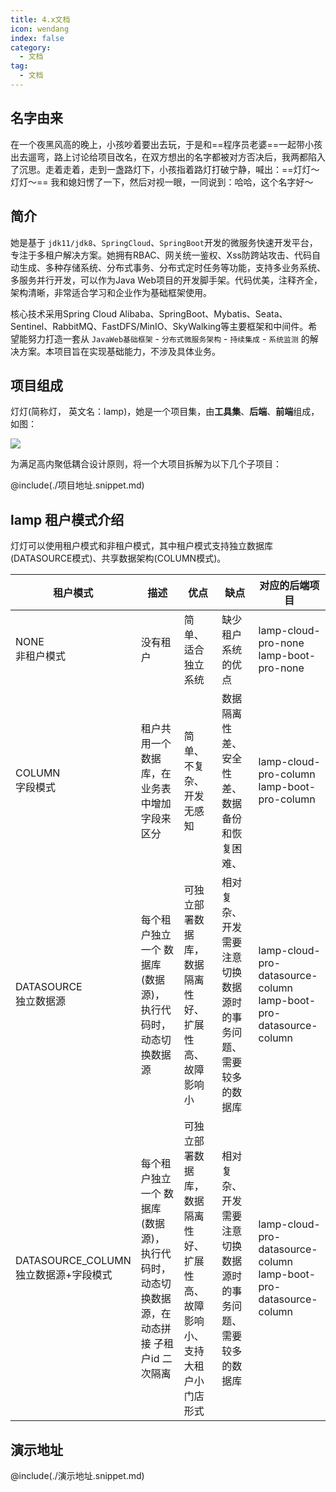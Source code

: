 ```yaml
---
title: 4.x文档
icon: wendang
index: false
category:
  - 文档
tag:
  - 文档
---
```




## 名字由来

在一个夜黑风高的晚上，小孩吵着要出去玩，于是和==程序员老婆==一起带小孩出去遛弯，路上讨论给项目改名，在双方想出的名字都被对方否决后，我两都陷入了沉思。走着走着，走到一盏路灯下，小孩指着路灯打破宁静，喊出：==灯灯～灯灯～== 我和媳妇愣了一下，然后对视一眼，一同说到：哈哈，这个名字好～


## 简介

她是基于 `jdk11/jdk8`、`SpringCloud`、`SpringBoot`开发的微服务快速开发平台，专注于多租户解决方案。她拥有RBAC、网关统一鉴权、Xss防跨站攻击、代码自动生成、多种存储系统、分布式事务、分布式定时任务等功能，支持多业务系统、多服务并行开发，可以作为Java Web项目的开发脚手架。代码优美，注释齐全，架构清晰，非常适合学习和企业作为基础框架使用。

核心技术采用Spring Cloud Alibaba、SpringBoot、Mybatis、Seata、Sentinel、RabbitMQ、FastDFS/MinIO、SkyWalking等主要框架和中间件。希望能努力打造一套从 `JavaWeb基础框架` - `分布式微服务架构` - `持续集成` - `系统监测` 的解决方案。本项目旨在实现基础能力，不涉及具体业务。



## 项目组成

灯灯(简称灯， 英文名：lamp)，她是一个项目集，由**工具集**、**后端**、**前端**组成，如图：

![](/images/global/4.x项目关系图.png)

为满足高内聚低耦合设计原则，将一个大项目拆解为以下几个子项目：

@include(./项目地址.snippet.md)



## lamp 租户模式介绍

灯灯可以使用租户模式和非租户模式，其中租户模式支持独立数据库(DATASOURCE模式)、共享数据架构(COLUMN模式)。

| 租户模式                                  | 描述                                                         | 优点                                                         | 缺点                                                         | 对应的后端项目                                               |
| ----------------------------------------- | ------------------------------------------------------------ | ------------------------------------------------------------ | ------------------------------------------------------------ | ------------------------------------------------------------ |
| NONE<br/>非租户模式                       | 没有租户                                                     | 简单、适合独立系统                                           | 缺少租户系统的优点                                           | lamp-cloud-pro-none<br/>lamp-boot-pro-none                   |
| COLUMN<br/>字段模式                       | 租户共用一个数据库，在业务表中增加字段来区分                 | 简单、不复杂、开发无感知                                     | 数据隔离性差、安全性差、数据备份和恢复困难、                 | lamp-cloud-pro-column<br/>lamp-boot-pro-column               |
| DATASOURCE<br/>独立数据源                 | 每个租户独立一个 数据库(数据源)，执行代码时，动态切换数据源  | 可独立部署数据库，数据隔离性好、扩展性高、故障影响小         | 相对复杂、开发需要注意切换数据源时的事务问题、需要较多的数据库 | lamp-cloud-pro-datasource-column<br/>lamp-boot-pro-datasource-column |
| DATASOURCE_COLUMN<br/>独立数据源+字段模式 | 每个租户独立一个 数据库(数据源)，执行代码时，动态切换数据源，在动态拼接 子租户id 二次隔离 | 可独立部署数据库，数据隔离性好、扩展性高、故障影响小、支持大租户小门店形式 | 相对复杂、开发需要注意切换数据源时的事务问题、需要较多的数据库 | lamp-cloud-pro-datasource-column<br/>lamp-boot-pro-datasource-column |



## 演示地址

@include(./演示地址.snippet.md)
